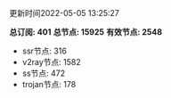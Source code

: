 更新时间2022-05-05 13:25:27

**总订阅: 401**
**总节点: 15925**
**有效节点: 2548**
- ssr节点: 316
- v2ray节点: 1582
- ss节点: 472
- trojan节点: 178
